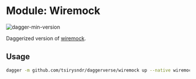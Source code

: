 # Module: Wiremock

![dagger-min-version](https://img.shields.io/badge/dagger%20version-v0.9.7-green)

Daggerized version of [wiremock](https://wiremock.org/).

## Usage

```sh
dagger -m github.com/tsirysndr/daggerverse/wiremock up --native wiremock --mappings ./mappings
```
